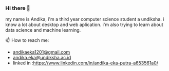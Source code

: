 ### Hi there 👋

my name is Andika, i'm a third year computer science student a undiksha. 
i know a lot about desktop and web aplication.
i'm also trying to learn about data science and machine learning.

📫 How to reach me: 
  - andikaeka1201@gmail.com 
  - andika.eka@undiksha.ac.id 
  - linked in :https://www.linkedin.com/in/andika-eka-putra-a653561a0/



<!--
**andika-eka/andika-eka** is a ✨ _special_ ✨ repository because its `README.md` (this file) appears on your GitHub profile.

Here are some ideas to get you started:

- 🔭 I’m currently working on ...
- 🌱 I’m currently learning ...
- 👯 I’m looking to collaborate on ...
- 🤔 I’m looking for help with ...
- 💬 Ask me about ...
- 📫 How to reach me: ...
- 😄 Pronouns: ...
- ⚡ Fun fact: ...
-->
